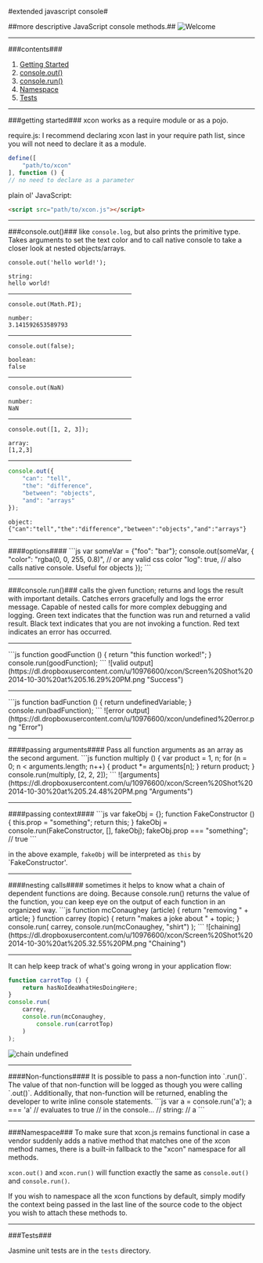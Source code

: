 #extended javascript console#


##more descriptive JavaScript console methods.##
![Welcome](https://lh5.googleusercontent.com/-szn-LngTI5U/VFfxTa8NIFI/AAAAAAAAKjo/uYKW0I9nEoU/w386-h63-no/Screen%2BShot%2B2014-11-03%2Bat%2B3.18.55%2BPM.png "Welcome")

<hr>
###contents###
<ol>
	<li><a href="#getting-started">Getting Started</a></li>
	<li><a href="#consoleout">console.out()</a></li>
	<li><a href="#consolerun">console.run()</a></li>
	<li><a href="#namespace">Namespace</a></li>
	<li><a href="#tests">Tests</a></li>
</ol>

<hr>
###getting started###
xcon works as a require module or as a pojo.

require.js: I recommend declaring xcon last in your require path list, since you will not need to declare it as a module.
```js
define([
	"path/to/xcon"
], function () {
// no need to declare as a parameter
```

plain ol' JavaScript:
```html
<script src="path/to/xcon.js"></script>
```
<hr>

###console.out()###
like `console.log`, but also prints the primitive type.  Takes arguments to set the text color and to call native console to take a closer look at nested objects/arrays.

`console.out('hello world!');`
```
string:
hello world!
```
<hr width="50%">

`console.out(Math.PI);`
```
number:
3.141592653589793 
```
<hr width="50%">

`console.out(false);`
```
boolean:
false
```
<hr width="50%">

`console.out(NaN)`
```
number:
NaN 
```
<hr width="50%">

`console.out([1, 2, 3]);`
```
array:
[1,2,3] 
```
<hr width="50%">

```js
console.out({
    "can": "tell",
    "the": "difference",
    "between": "objects",
    "and": "arrays"
});
```
```
object:
{"can":"tell","the":"difference","between":"objects","and":"arrays"}
```
<hr width="50%">
####options####
```js
var someVar = {"foo": "bar"};
console.out(someVar, {
	"color": "rgba(0, 0, 255, 0.8)", // or any valid css color
    "log": true, // also calls native console.  Useful for objects
});
```
<hr>

###console.run()###
calls the given function; returns and logs the result with important details.  Catches errors gracefully and logs the error message.  Capable of nested calls for more complex debugging and logging.  Green text indicates that the function was run and returned a valid result.  Black text indicates that you are not invoking a function.  Red text indicates an error has occurred.

<hr width="50%">
```js
function goodFunction () {
	return "this function worked!";
}
console.run(goodFunction);
```
![valid output](https://dl.dropboxusercontent.com/u/10976600/xcon/Screen%20Shot%202014-10-30%20at%205.16.29%20PM.png "Success")

<hr width="50%">
```js
function badFunction () {
	return undefinedVariable;
}
console.run(badFunction);
```
![error output](https://dl.dropboxusercontent.com/u/10976600/xcon/undefined%20error.png "Error")

<hr width="50%">
####passing arguments####
Pass all function arguments as an array as the second argument.
```js
function multiply () {
	var product = 1, n;
	for (n = 0; n < arguments.length; n++) {
    	product *= arguments[n];
    }
    return product;
}
console.run(multiply, [2, 2, 2]);
```
![arguments](https://dl.dropboxusercontent.com/u/10976600/xcon/Screen%20Shot%202014-10-30%20at%205.24.48%20PM.png "Arguments")

<hr width="50%">
####passing context####
```js
var fakeObj = {};
function FakeConstructor () {
	this.prop = "something";
	return this;
}
fakeObj = console.run(FakeConstructor, [], fakeObj);
fakeObj.prop === "something"; // true
```

in the above example, `fakeObj` will be interpreted as `this` by `FakeConstructor'.

<hr width="50%">
####nesting calls####
sometimes it helps to know what a chain of dependent functions are doing.  Because console.run() returns the value of the function, you can keep eye on the output of each function in an organized way.
```js
function mcConaughey (article) {
	return "removing " + article;
}
function carrey (topic) {
	return "makes a joke about " + topic;
}
console.run(
	carrey, 
	console.run(mcConaughey, "shirt")
);
```
![chaining](https://dl.dropboxusercontent.com/u/10976600/xcon/Screen%20Shot%202014-10-30%20at%205.32.55%20PM.png "Chaining")

<hr width="50%">
It can help keep track of what's going wrong in your application flow:

```js
function carrotTop () {
	return hasNoIdeaWhatHesDoingHere;
}
console.run(
	carrey, 
	console.run(mcConaughey, 
    	console.run(carrotTop)
    )
);
```
![chain undefined](https://lh3.googleusercontent.com/-z142WA2ufrY/VFK9ljNTACI/AAAAAAAAKfg/xygmQPdpO2o/w418-h106-no/Screen%2BShot%2B2014-10-30%2Bat%2B5.36.53%2BPM.png "Chain Debugging")

<hr width="50%">
####Non-functions####
It is possible to pass a non-function into `.run()`.  The value of that non-function will be logged as though you were calling `.out()`.  Additionally, that non-function will be returned, enabling the developer to write inline console statements.
```js
var a = console.run('a');
a === 'a' // evaluates to true
// in the console...
// string:
// a
```
<hr>

###Namespace###
To make sure that xcon.js remains functional in case a vendor suddenly adds a native method that matches one of the xcon method names, there is a built-in fallback to the "xcon" namespace for all methods.

`xcon.out()` and `xcon.run()` will function exactly the same as `console.out()` and `console.run()`.

If you wish to namespace all the xcon functions by default, simply modify the context being passed in the last line of the source code to the object you wish to attach these methods to.
<hr>

###Tests###

Jasmine unit tests are in the `tests` directory.
